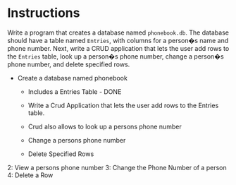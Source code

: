 # Instructions 

Write a program that creates a database named `phonebook.db`. The database should have a table named `Entries`, with columns for a person�s name and phone number. Next, write a CRUD application that lets the user add rows to the `Entries` table, look up a person�s phone number, change a person�s phone number, and delete specified rows.


* Create a database named phonebook
    * Includes a Entries Table - DONE 


    * Write a Crud Application that lets the user add rows to the Entries table.
    * Crud also allows to look up a persons phone number 
    * Change a persons phone number
    * Delete Specified Rows 


2: View a persons phone number
3: Change the Phone Number of a person 
4: Delete a Row 